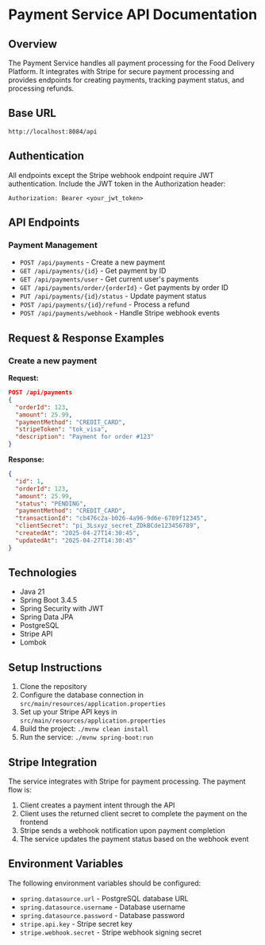 # Payment Service API Documentation

## Overview

The Payment Service handles all payment processing for the Food Delivery Platform. It integrates with Stripe for secure payment processing and provides endpoints for creating payments, tracking payment status, and processing refunds.

## Base URL

```
http://localhost:8084/api
```

## Authentication

All endpoints except the Stripe webhook endpoint require JWT authentication. Include the JWT token in the Authorization header:

```
Authorization: Bearer <your_jwt_token>
```

## API Endpoints

### Payment Management

- `POST /api/payments` - Create a new payment
- `GET /api/payments/{id}` - Get payment by ID
- `GET /api/payments/user` - Get current user's payments
- `GET /api/payments/order/{orderId}` - Get payments by order ID
- `PUT /api/payments/{id}/status` - Update payment status
- `POST /api/payments/{id}/refund` - Process a refund
- `POST /api/payments/webhook` - Handle Stripe webhook events

## Request & Response Examples

### Create a new payment

**Request:**

```json
POST /api/payments
{
  "orderId": 123,
  "amount": 25.99,
  "paymentMethod": "CREDIT_CARD",
  "stripeToken": "tok_visa",
  "description": "Payment for order #123"
}
```

**Response:**

```json
{
  "id": 1,
  "orderId": 123,
  "amount": 25.99,
  "status": "PENDING",
  "paymentMethod": "CREDIT_CARD",
  "transactionId": "cb476c2a-b026-4a96-9d6e-6789f12345",
  "clientSecret": "pi_3Lsxyz_secret_ZDkBCde123456789",
  "createdAt": "2025-04-27T14:30:45",
  "updatedAt": "2025-04-27T14:30:45"
}
```

## Technologies

- Java 21
- Spring Boot 3.4.5
- Spring Security with JWT
- Spring Data JPA
- PostgreSQL
- Stripe API
- Lombok

## Setup Instructions

1. Clone the repository
2. Configure the database connection in `src/main/resources/application.properties`
3. Set up your Stripe API keys in `src/main/resources/application.properties`
4. Build the project: `./mvnw clean install`
5. Run the service: `./mvnw spring-boot:run`

## Stripe Integration

The service integrates with Stripe for payment processing. The payment flow is:

1. Client creates a payment intent through the API
2. Client uses the returned client secret to complete the payment on the frontend
3. Stripe sends a webhook notification upon payment completion
4. The service updates the payment status based on the webhook event

## Environment Variables

The following environment variables should be configured:

- `spring.datasource.url` - PostgreSQL database URL
- `spring.datasource.username` - Database username
- `spring.datasource.password` - Database password
- `stripe.api.key` - Stripe secret key
- `stripe.webhook.secret` - Stripe webhook signing secret

<!-- Code cleanup -->


<!-- Optimize performance -->
